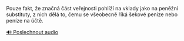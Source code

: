 
Pouze fakt, že značná část veřejnosti pohlíží na vklady jako na peněžní substituty, z nich dělá to, čemu se všeobecně říká šekové peníze nebo peníze na účtě.

[🔊 Poslechnout audio](/data/7-paragraphs/audio/chapter_82/para_006-Pouze-fakt-e-znan-st-veejnosti-pohl-na-v.mp3)
